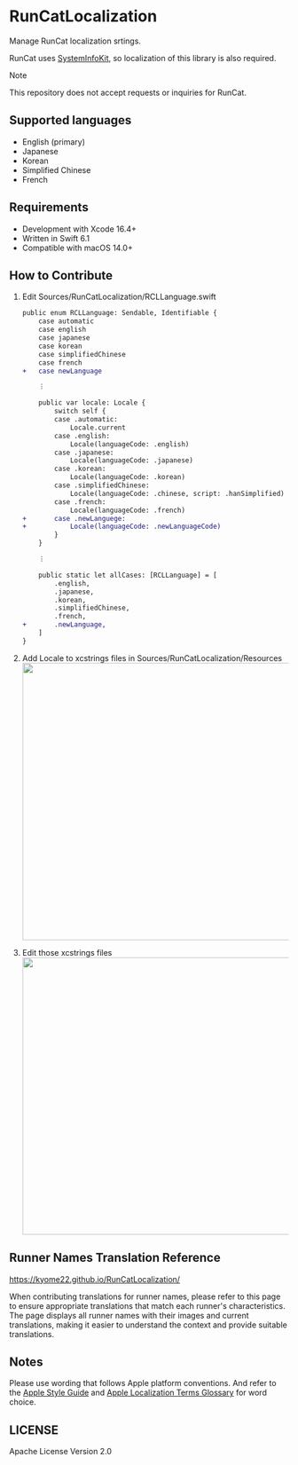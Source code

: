 # RunCatLocalization

Manage RunCat localization srtings.

RunCat uses [SystemInfoKit](https://github.com/Kyome22/SystemInfoKit), so localization of this library is also required.

> [!NOTE]
> This repository does not accept requests or inquiries for RunCat.

## Supported languages

- English (primary)
- Japanese
- Korean
- Simplified Chinese
- French

## Requirements

- Development with Xcode 16.4+
- Written in Swift 6.1
- Compatible with macOS 14.0+

## How to Contribute

1. Edit Sources/RunCatLocalization/RCLLanguage.swift

   ```diff swift
   public enum RCLLanguage: Sendable, Identifiable {
       case automatic
       case english
       case japanese
       case korean
       case simplifiedChinese
       case french
   +   case newLanguage

       ︙

       public var locale: Locale {
           switch self {
           case .automatic:
               Locale.current
           case .english:
               Locale(languageCode: .english)
           case .japanese:
               Locale(languageCode: .japanese)
           case .korean:
               Locale(languageCode: .korean)
           case .simplifiedChinese:
               Locale(languageCode: .chinese, script: .hanSimplified)
           case .french:
               Locale(languageCode: .french)
   +       case .newLanguege:
   +           Locale(languageCode: .newLanguageCode)
           }
       }

       ︙

       public static let allCases: [RCLLanguage] = [
           .english,
           .japanese,
           .korean,
           .simplifiedChinese,
           .french,
   +       .newLanguage,
       ]
   }
   ```

2. Add Locale to xcstrings files in Sources/RunCatLocalization/Resources  
   <img src="https://github.com/user-attachments/assets/7d1772f7-c8f7-4616-86a8-7ecaf7983117" width="500px" />
3. Edit those xcstrings files  
   <img src="https://github.com/user-attachments/assets/4b8c5ff2-4c5c-4d22-a314-70d21f2e539c" width="500px" />

## Runner Names Translation Reference

https://kyome22.github.io/RunCatLocalization/

When contributing translations for runner names, please refer to this page to ensure appropriate translations that match each runner's characteristics. The page displays all runner names with their images and current translations, making it easier to understand the context and provide suitable translations.

## Notes

Please use wording that follows Apple platform conventions.
And refer to the [Apple Style Guide](https://support.apple.com/guide/applestyleguide/welcome/web) and [Apple Localization Terms Glossary](https://applelocalization.com/macos?q=Show&b=Finder.app&l=English&l=Japanese) for word choice.

## LICENSE

Apache License Version 2.0
